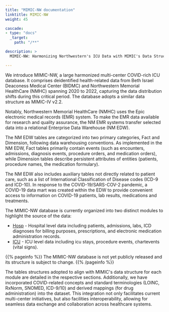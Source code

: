 ```yaml
---
title: "MIMIC-NW documentation"
linktitle: MIMIC-NW
weight: 45

cascade:
- type: "docs"
  _target:
    path: "/**"

description: >
  MIMIC-NW: Harmonizing Northwestern's ICU Data with MIMIC's Data Structure.

---
```

We introduce MIMIC-NW, a large harmonized multi-center COVID-rich ICU database. It  comprises deidentified health-related data from Beth Israel Deaconess Medical Center (BIDMC) and Northwestern Memorial HealthCare (NMHC) spanning 2020 to 2022, capturing the data distribution shifts during this critical period. The database adopts a similar data structure as MIMIC-IV v2.2.

Notably, Northwestern Memorial HealthCare (NMHC) uses the Epic electronic medical records (EMR) system. To make the EMR data available for research and quality assurance, the NM EMR systems transfer selected data into a relational Enterprise Data Warehouse (NM EDW). 

The NM EDW tables are categorized into two primary categories, Fact and Dimension, following data warehousing conventions. As implemented in the NM EDW, Fact tables primarily contain events (such as encounters, admissions, diagnosis events, procedure orders, and medication orders), while Dimension tables describe persistent attributes of entities (patients, procedure names, the medication formulary). 

The NM EDW also includes auxiliary tables not directly related to patient care, such as a list of International Classification of Disease codes (ICD-9 and ICD-10). In response to the COVID-19/SARS-COV-2 pandemic, a COVID-19 data mart was created within the EDW to provide convenient access to information on COVID-19 patients, lab results, medications and treatments.

The MIMIC-NW database is currently organized into two distinct modules to highlight the source of the data:

- [Hosp](/docs/mimic-northwestern/modules/hosp/) - Hospital level data including patients, admissions, labs, ICD diagnoses for billing purposes, prescriptions, and electronic medication administration records.
- [ICU](/docs/mimic-northwestern/modules/icu/) - ICU level data including icu stays, procedure events, chartevents (vital signs). 

{{% pageinfo %}}
The MIMIC-NW database is not yet publicly released and its structure is subject to change.
{{% /pageinfo %}}

The tables structures adopted to align with MIMIC's data structure for each module are detailed in the respective sections. Additionally, we have incorporated COVID-related concepts and standard terminologies (LOINC, RxNorm, SNOMED, ICD-9/10) and derived mappings (for drug administration) into the dataset. This integration not only facilitates current multi-center initiatives, but also facilities interoperability, allowing for seamless data exchange and collaboration across healthcare systems.
